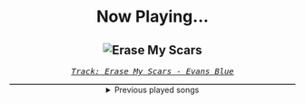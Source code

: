 <div align="center"> 
<h1>Now Playing...</h1>

![Erase My Scars](https://i.scdn.co/image/ab67616d00001e02aed9abb634814aac3e5049ef)
--
_<samp><a href="https://open.spotify.com/track/6njppEOeoUxbEx1BAXsF8p">Track: Erase My Scars - Evans Blue</a></samp>_

<div style="border: 1px #4B5054 solid"></div>
<details>
  <summary>
    Previous played songs
  </summary>
  <table>
    <thead>
      <tr>
        <th>
          Artist
        </th>
        <th>
          Song
        </th>
        <th>
          Link
        </th>
      </tr>
    </thead>
    <tbody>
      <tr><td>Evans Blue</td><td>Erase My Scars</td><td><a href="https://open.spotify.com/track/6njppEOeoUxbEx1BAXsF8p">https://open.spotify.com/track/6njppEOeoUxbEx1BAXsF8p</a></td></tr><tr><td>10 Years</td><td>I Remember</td><td><a href="https://open.spotify.com/track/3XDP2NR8lCbyU2mohcsZXq">https://open.spotify.com/track/3XDP2NR8lCbyU2mohcsZXq</a></td></tr><tr><td>Evans Blue</td><td>Beyond The Stars</td><td><a href="https://open.spotify.com/track/5xetBdYzklZ71hbHjXb4Zf">https://open.spotify.com/track/5xetBdYzklZ71hbHjXb4Zf</a></td></tr><tr><td>izzy reign</td><td>Sandman</td><td><a href="https://open.spotify.com/track/7D56lOMH8Tgb6j8buD9TQz">https://open.spotify.com/track/7D56lOMH8Tgb6j8buD9TQz</a></td></tr><tr><td>Any Given Sin</td><td>Another Life</td><td><a href="https://open.spotify.com/track/6g7aUkWxI9v9tFPi86sFRF">https://open.spotify.com/track/6g7aUkWxI9v9tFPi86sFRF</a></td></tr><tr><td>Breaking Benjamin</td><td>Had Enough</td><td><a href="https://open.spotify.com/track/7u93rCmIM9mBoT4mvfUBTZ">https://open.spotify.com/track/7u93rCmIM9mBoT4mvfUBTZ</a></td></tr><tr><td>Shinedown</td><td>Three Six Five</td><td><a href="https://open.spotify.com/track/2nrY3Snk7Tqf2QOwzLAWQf">https://open.spotify.com/track/2nrY3Snk7Tqf2QOwzLAWQf</a></td></tr><tr><td>Machine Head</td><td>These Scars Won't Define Us - Tour Version</td><td><a href="https://open.spotify.com/track/0nHMHZpK4ybhSzKeOOOqjQ">https://open.spotify.com/track/0nHMHZpK4ybhSzKeOOOqjQ</a></td></tr><tr><td>izzy reign</td><td>Into Oblivion</td><td><a href="https://open.spotify.com/track/4j36mP14s5fGAuIYOv7IwR">https://open.spotify.com/track/4j36mP14s5fGAuIYOv7IwR</a></td></tr><tr><td>KILL KARL</td><td>I'M A METALHEAD, BITCH!</td><td><a href="https://open.spotify.com/track/38ENlrQMSdDpCBZq7T6xcH">https://open.spotify.com/track/38ENlrQMSdDpCBZq7T6xcH</a></td></tr><tr><td>The Wreckage</td><td>Breaking Through</td><td><a href="https://open.spotify.com/track/781bCQjAUwwvfqlLV1ktnH">https://open.spotify.com/track/781bCQjAUwwvfqlLV1ktnH</a></td></tr><tr><td>Five Finger Death Punch</td><td>The End</td><td><a href="https://open.spotify.com/track/6hbAVcAB0mQVXMPubZnwuL">https://open.spotify.com/track/6hbAVcAB0mQVXMPubZnwuL</a></td></tr><tr><td>Breaking Benjamin</td><td>Fade Away</td><td><a href="https://open.spotify.com/track/6PkquTvmXuL0BuHqC0nZEB">https://open.spotify.com/track/6PkquTvmXuL0BuHqC0nZEB</a></td></tr><tr><td>Five Finger Death Punch</td><td>Full Circle</td><td><a href="https://open.spotify.com/track/76CWLFHm3OFuE2P1dDMhi3">https://open.spotify.com/track/76CWLFHm3OFuE2P1dDMhi3</a></td></tr><tr><td>Breaking Benjamin</td><td>Failure</td><td><a href="https://open.spotify.com/track/4wh0E9OwMCxcaIKTg0Mts9">https://open.spotify.com/track/4wh0E9OwMCxcaIKTg0Mts9</a></td></tr><tr><td>Evans Blue</td><td>Say It</td><td><a href="https://open.spotify.com/track/2BfGGU1ipLwoHETns3j912">https://open.spotify.com/track/2BfGGU1ipLwoHETns3j912</a></td></tr><tr><td>Of Mice & Men</td><td>Back To Me</td><td><a href="https://open.spotify.com/track/4xkFTkYDSScLLYVZqnS3Uw">https://open.spotify.com/track/4xkFTkYDSScLLYVZqnS3Uw</a></td></tr><tr><td>Silent Theory</td><td>Before the Storm</td><td><a href="https://open.spotify.com/track/2DX10KhWWUb5blCjLX71PI">https://open.spotify.com/track/2DX10KhWWUb5blCjLX71PI</a></td></tr><tr><td>Polaris</td><td>Inhumane</td><td><a href="https://open.spotify.com/track/4JpUHYV5xwiBHx9wnTSjh1">https://open.spotify.com/track/4JpUHYV5xwiBHx9wnTSjh1</a></td></tr><tr><td>Windwaker</td><td>SIRENS 2.0</td><td><a href="https://open.spotify.com/track/4x1RoJ7GSDS3Km7gbeQDy7">https://open.spotify.com/track/4x1RoJ7GSDS3Km7gbeQDy7</a></td></tr>
    </tbody>
  </table>
</details>

</div>

